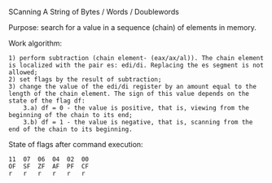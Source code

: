SCanning A String of Bytes / Words / Doublewords

Purpose: search for a value in a sequence (chain) of elements in memory.

Work algorithm:

    1) perform subtraction (chain element- (eax/ax/al)). The chain element is localized with the pair es: edi/di. Replacing the es segment is not allowed;
    2) set flags by the result of subtraction;
    3) change the value of the edi/di register by an amount equal to the length of the chain element. The sign of this value depends on the state of the flag df:
        3.a) df = 0 - the value is positive, that is, viewing from the beginning of the chain to its end;
        3.b) df = 1 - the value is negative, that is, scanning from the end of the chain to its beginning.

State of flags after command execution:

	11	07	06	04	02	00
	OF	SF	ZF	AF	PF	CF
	r	r	r	r	r 	r


